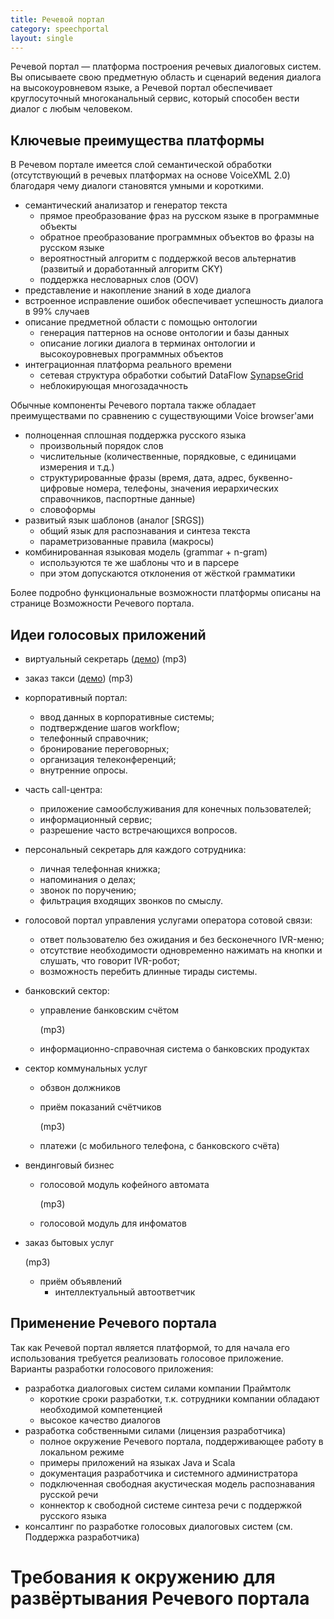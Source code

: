 ```yaml
---
title: Речевой портал
category: speechportal
layout: single
---
```


Речевой портал — платформа построения речевых диалоговых систем. Вы описываете свою предметную область и сценарий ведения диалога на высокоуровневом языке, а Речевой портал обеспечивает круглосуточный многоканальный сервис, который способен вести диалог с любым человеком.

## Ключевые преимущества платформы

В Речевом портале имеется слой семантической обработки (отсутствующий в речевых платформах на основе VoiceXML 2.0) благодаря чему диалоги становятся умными и короткими.

- семантический анализатор и генератор текста
  - прямое преобразование фраз на русском языке в программные объекты
  - обратное преобразование программных объектов во фразы на русском языке
  - вероятностный алгоритм с поддержкой весов альтернатив (развитый и доработанный алгоритм CKY)
  - поддержка несловарных слов (OOV)
- представление и накопление знаний в ходе диалога
- встроенное исправление ошибок обеспечивает успешность диалога в 99% случаев
- описание предметной области с помощью онтологии
  - генерация паттернов на основе онтологии и базы данных
  - описание логики диалога в терминах онтологии и высокоуровневых программных объектов
- интеграционная платформа реального времени
  - сетевая структура обработки событий DataFlow [SynapseGrid](https://github.com/Primetalk/SynapseGrid)
  - неблокирующая многозадачность

Обычные компоненты Речевого портала также обладает преимуществами по сравнению с существующими Voice browser'ами

- полноценная сплошная поддержка русского языка
  - произвольный порядок слов
  - числительные (количественные, порядковые, с единицами измерения и т.д.)
  - структурированные фразы (время, дата, адрес, буквенно-цифровые номера, телефоны, значения иерархических справочников, паспортные данные)
  - словоформы
- развитый язык шаблонов (аналог [SRGS])
  - общий язык для распознавания и синтеза текста
  - параметризованные правила (макросы)
- комбинированная языковая модель (grammar + n-gram)
  - используются те же шаблоны что и в парсере
  - при этом допускаются отклонения от жёсткой грамматики

Более подробно функциональные возможности платформы описаны на странице Возможности Речевого портала.

## Идеи голосовых приложений

- виртуальный секретарь ([демо](demo-version.html))
  (mp3)
- заказ такси ([демо](demo-version.html))
  (mp3)
- корпоративный портал:

  - ввод данных в корпоративные системы;
  - подтверждение шагов workflow;
  - телефонный справочник;
  - бронирование переговорных;
  - организация телеконференций;
  - внутренние опросы.

- часть call-центра:

  - приложение самообслуживания для конечных пользователей;
  - информационный сервис;
  - разрешение часто встречающихся вопросов.

- персональный секретарь для каждого сотрудника:

  - личная телефонная книжка;
  - напоминания о делах;
  - звонок по поручению;
  - фильтрация входящих звонков по смыслу.

- голосовой портал управления услугами оператора сотовой связи:

  - ответ пользователю без ожидания и без бесконечного IVR-меню;
  - отсутствие необходимости одновременно нажимать на кнопки и слушать, что говорит IVR-робот;
  - возможность перебить длинные тирады системы.

- банковский сектор:

  - управление банковским счётом

    (mp3)
  - информационно-справочная система о банковских продуктах

- сектор коммунальных услуг

  - обзвон должников
  - приём показаний счётчиков

    (mp3)
  - платежи (с мобильного телефона, с банковского счёта)

- вендинговый бизнес

  - голосовой модуль кофейного автомата

    (mp3)
  - голосовой модуль для инфоматов

- заказ бытовых услуг

    (mp3)
  - приём объявлений
    - интеллектуальный автоответчик

## Применение Речевого портала

Так как Речевой портал является платформой, то для начала его использования требуется реализовать голосовое приложение. Варианты разработки голосового приложения:

- разработка диалоговых систем силами компании Праймтолк
  - короткие сроки разработки, т.к. сотрудники компании обладают необходимой компетенцией
  - высокое качество диалогов
- разработка собственными силами (лицензия разработчика)
  - полное окружение Речевого портала, поддерживающее работу в локальном режиме
  - примеры приложений на языках Java и Scala
  - документация разработчика и системного администратора
  - подключенная свободная акустическая модель распознавания русской речи
  - коннектор к свободной системе синтеза речи с поддержкой русского языка
- консалтинг по разработке голосовых диалоговых систем (см. Поддержка разработчика)

# Требования к окружению для развёртывания Речевого портала
